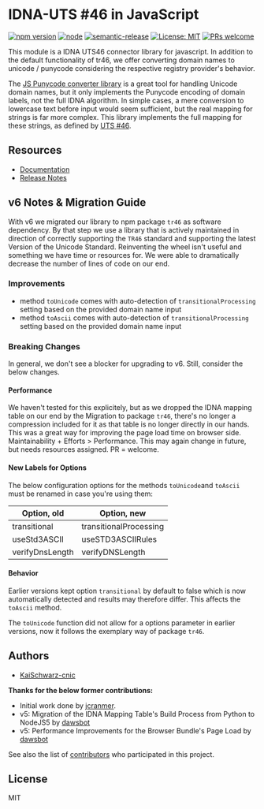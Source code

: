 # IDNA-UTS #46 in JavaScript

[![npm version](https://img.shields.io/npm/v/idna-uts46-hx.svg?style=flat)](https://www.npmjs.com/package/idna-uts46-hx)
[![node](https://img.shields.io/node/v/idna-uts46-hx.svg)](https://www.npmjs.com/package/idna-uts46-hx)
[![semantic-release](https://img.shields.io/badge/%20%20%F0%9F%93%A6%F0%9F%9A%80-semantic--release-e10079.svg)](https://github.com/semantic-release/semantic-release)
[![License: MIT](https://img.shields.io/badge/License-MIT-blue.svg)](https://opensource.org/licenses/MIT)
[![PRs welcome](https://img.shields.io/badge/PRs-welcome-brightgreen.svg)](https://github.com/hexonet/idna-uts46/blob/master/CONTRIBUTING.md)

This module is a IDNA UTS46 connector library for javascript. In addition to the default functionality of tr46, we offer converting domain names to unicode / punycode considering the respective registry provider's behavior.

The [JS Punycode converter library](https://github.com/bestiejs/punycode.js/) is
a great tool for handling Unicode domain names, but it only implements the
Punycode encoding of domain labels, not the full IDNA algorithm. In simple
cases, a mere conversion to lowercase text before input would seem sufficient,
but the real mapping for strings is far more complex. This library implements
the full mapping for these strings, as defined by
[UTS #46](http://unicode.org/reports/tr46/).

## Resources

- [Documentation](https://centralnicgroup-public.github.io/rtldev-middleware-documentation/docs/hexonet/idna-uts46/)
- [Release Notes](https://github.com/hexonet/idna-uts46/releases)

## v6 Notes & Migration Guide

With v6 we migrated our library to npm package `tr46` as software dependency. By that step we use a library that is actively maintained in direction of correctly supporting the `TR46` standard and supporting the latest Version of the Unicode Standard. Reinventing the wheel isn't useful and something we have time or resources for. We were able to dramatically decrease the number of lines of code on our end.

### Improvements

- method `toUnicode` comes with auto-detection of `transitionalProcessing` setting based on the provided domain name input
- method `toAscii` comes with auto-detection of `transitionalProcessing` setting based on the provided domain name input

### Breaking Changes

In general, we don't see a blocker for upgrading to v6. Still, consider the below changes.

#### Performance

We haven't tested for this explicitely, but as we dropped the IDNA mapping table on our end by the Migration to package `tr46`, there's no longer a compression included for it as that table is no longer directly in our hands. This was a great way for improving the page load time on browser side. Maintainability + Efforts > Performance. This may again change in future, but needs resources assigned. PR = welcome.

#### New Labels for Options

The below configuration options for the methods `toUnicode`and `toAscii` must be renamed in case you're using them:

| **Option, old** | **Option, new**        |
| --------------- | ---------------------- |
| transitional    | transitionalProcessing |
| useStd3ASCII    | useSTD3ASCIIRules      |
| verifyDnsLength | verifyDNSLength        |

#### Behavior

Earlier versions kept option `transitional` by default to false which is now automatically detected and results may therefore differ.
This affects the `toAscii` method.

The `toUnicode` function did not allow for a options parameter in earlier versions, now it follows the exemplary way of package `tr46`.

## Authors

- [KaiSchwarz-cnic](https://github.com/kaischwarz-cnic)

**Thanks for the below former contributions:**

- Initial work done by [jcranmer](https://github.com/jcranmer).
- v5: Migration of the IDNA Mapping Table's Build Process from Python to NodeJS5 by [dawsbot](https://github.com/dawsbot)
- v5: Performance Improvements for the Browser Bundle's Page Load by [dawsbot](https://github.com/dawsbot)

See also the list of [contributors](https://github.com/hexonet/idna-uts46/graphs/contributors) who participated in this project.

## License

MIT
